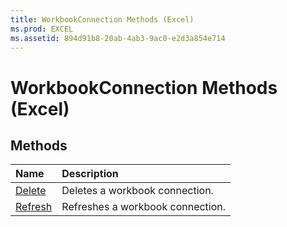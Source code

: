 ```yaml
---
title: WorkbookConnection Methods (Excel)
ms.prod: EXCEL
ms.assetid: 894d91b8-20ab-4ab3-9ac0-e2d3a854e714
---
```



# WorkbookConnection Methods (Excel)

## Methods



|**Name**|**Description**|
|:-----|:-----|
|[Delete](workbookconnection-delete-method-excel.md)|Deletes a workbook connection.|
|[Refresh](workbookconnection-refresh-method-excel.md)|Refreshes a workbook connection.|

